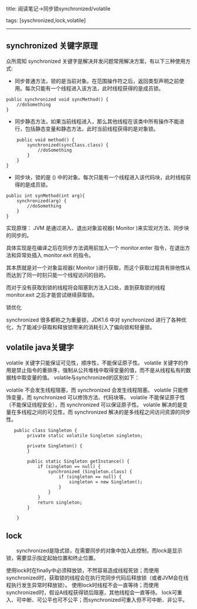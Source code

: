 
title: 阅读笔记->同步锁synchronized/volatile

tags:
	[syschronized,lock,volatile]

---
## synchronized 关键字原理
众所周知 synchronized 关键字是解决并发问题常用解决方案，有以下三种使用方式:

* 同步普通方法，锁的是当前对象。在范围操作符之后，返回类型声明之前使用。每次只能有一个线程进入该方法，此时线程获得的是成员锁。

<!--more-->

```
public synchronized void syncMethod() {
    //doSomething
}
```

* 同步静态方法，如果当前线程进入，那么其他线程在该类中所有操作不能进行，包括静态变量和静态方法，此时当前线程获得的是对象锁。
```public class syncClass {
    public void method() {
        synchronized(syncClass.class) {
            //doSomething
        }
    }
}
```

* 同步块，锁的是 () 中的对象。每次只能有一个线程进入该代码块，此时线程获得的是成员锁。
```
public int synMethod(int arg){
    synchronized(arg) {
        //doSomething
    }
}
```

实现原理： JVM 是通过进入、退出对象监视器( Monitor )来实现对方法、同步块的同步的。

具体实现是在编译之后在同步方法调用前加入一个 monitor.enter 指令，在退出方法和异常处插入 monitor.exit 的指令。

其本质就是对一个对象监视器( Monitor )进行获取，而这个获取过程具有排他性从而达到了同一时刻只能一个线程访问的目的。

而对于没有获取到锁的线程将会阻塞到方法入口处，直到获取锁的线程 monitor.exit 之后才能尝试继续获取锁。

锁优化

synchronized 很多都称之为重量锁，JDK1.6 中对 synchronized 进行了各种优化，为了能减少获取和释放锁带来的消耗引入了偏向锁和轻量锁。

## volatile java关键字
volatile 关键字只能保证可见性，顺序性，不能保证原子性。
volatile 关键字的作用是禁止指令的重排序，强制从公共堆栈中取得变量的值，而不是从线程私有的数据栈中取变量的值。
volatile与synchronized的区别如下：

volatile 不会发生线程阻塞，而 synchronized 会发生线程阻塞。
volatile 只能修饰变量，而 synchronized 可以修饰方法、代码块等。
volatile 不能保证原子性（不能保证线程安全），而 synchronized 可以保证原子性。
volatile 解决的是变量在多线程之间的可见性，而 synchronized 解决的是多线程之间访问资源的同步性。
``` 双重检查单例
   public class Singleton {
        private static volatile Singleton singleton;

        private Singleton() {
        }

        public static Singleton getInstance() {
            if (singleton == null) {
                synchronized (Singleton.class) {
                    if (singleton == null) {
                        singleton = new Singleton();
                    }
                }
            }
            return singleton;
        }

    }
```

## lock
  synchronized是隐式锁，在需要同步的对象中加入此控制，而lock是显示锁，需要显示指定起始位置和终止位置。


使用lock时在finally中必须释放锁，不然容易造成线程死锁；而使用synchronized时，获取锁的线程会在执行完同步代码后释放锁（或者JVM会在线程执行发生异常时释放锁）。
使用lock时线程不会一直等待；而使用synchronized时，假设A线程获得锁后阻塞，其他线程会一直等待。
lock可重入、可中断、可公平也可不公平；而synchronized可重入但不可中断、非公平。
